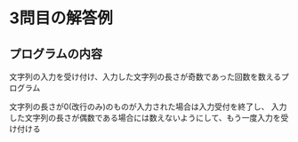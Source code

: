 # 3問目の解答例

## プログラムの内容
文字列の入力を受け付け、入力した文字列の長さが奇数であった回数を数えるプログラム

文字列の長さが0(改行のみ)のものが入力された場合は入力受付を終了し、
入力した文字列の長さが偶数である場合には数えないようにして、もう一度入力を受け付ける

